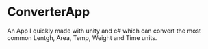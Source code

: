 # ConverterApp
An App I quickly made with unity and c# which can convert the most common Lentgh, Area, Temp, Weight and Time units.
